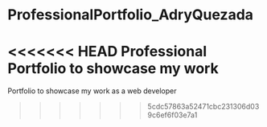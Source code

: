 # ProfessionalPortfolio_AdryQuezada
<<<<<<< HEAD
Professional Portfolio to showcase my work
=======
Portfolio to showcase my work as a web developer
>>>>>>> 5cdc57863a52471cbc231306d039c6ef6f03e7a1
